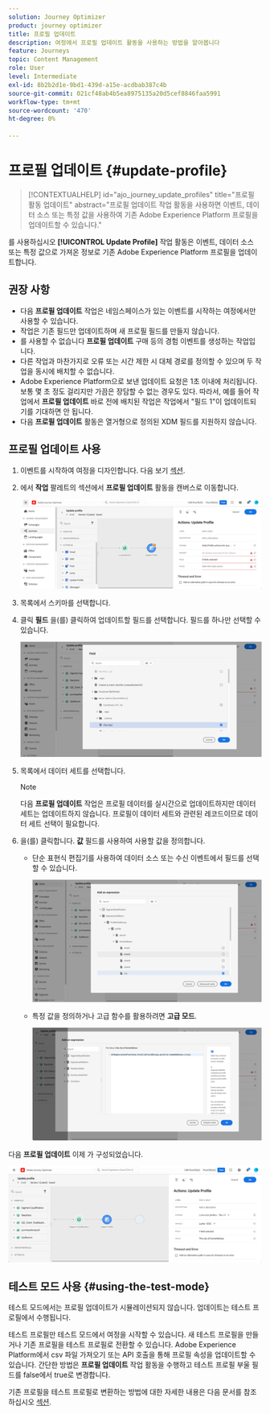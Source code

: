 ```yaml
---
solution: Journey Optimizer
product: journey optimizer
title: 프로필 업데이트
description: 여정에서 프로필 업데이트 활동을 사용하는 방법을 알아봅니다
feature: Journeys
topic: Content Management
role: User
level: Intermediate
exl-id: 8b2b2d1e-9bd1-439d-a15e-acdbab387c4b
source-git-commit: 021cf48ab4b5ea8975135a20d5cef8846faa5991
workflow-type: tm+mt
source-wordcount: '470'
ht-degree: 0%

---
```


# 프로필 업데이트 {#update-profile}

>[!CONTEXTUALHELP]
>id="ajo_journey_update_profiles"
>title="프로필 활동 업데이트"
>abstract="프로필 업데이트 작업 활동을 사용하면 이벤트, 데이터 소스 또는 특정 값을 사용하여 기존 Adobe Experience Platform 프로필을 업데이트할 수 있습니다."

를 사용하십시오 **[!UICONTROL Update Profile]** 작업 활동은 이벤트, 데이터 소스 또는 특정 값으로 가져온 정보로 기존 Adobe Experience Platform 프로필을 업데이트합니다.

## 권장 사항

* 다음 **프로필 업데이트** 작업은 네임스페이스가 있는 이벤트를 시작하는 여정에서만 사용할 수 있습니다.
* 작업은 기존 필드만 업데이트하며 새 프로필 필드를 만들지 않습니다.
* 를 사용할 수 없습니다 **프로필 업데이트** 구매 등의 경험 이벤트를 생성하는 작업입니다.
* 다른 작업과 마찬가지로 오류 또는 시간 제한 시 대체 경로를 정의할 수 있으며 두 작업을 동시에 배치할 수 없습니다.
* Adobe Experience Platform으로 보낸 업데이트 요청은 1초 이내에 처리됩니다. 보통 몇 초 정도 걸리지만 가끔은 장담할 수 없는 경우도 있다. 따라서, 예를 들어 작업에서 **프로필 업데이트** 바로 전에 배치된 작업은 작업에서 &quot;필드 1&quot;이 업데이트되기를 기대하면 안 됩니다.
* 다음 **프로필 업데이트** 활동은 열거형으로 정의된 XDM 필드를 지원하지 않습니다.

## 프로필 업데이트 사용

1. 이벤트를 시작하여 여정을 디자인합니다. 다음 보기 [섹션](../building-journeys/journey.md).

1. 에서 **작업** 팔레트의 섹션에서 **프로필 업데이트** 활동을 캔버스로 이동합니다.

   ![](assets/profileupdate0.png)

1. 목록에서 스키마를 선택합니다.

1. 클릭 **필드** 을(를) 클릭하여 업데이트할 필드를 선택합니다. 필드를 하나만 선택할 수 있습니다.

   ![](assets/profileupdate2.png)

1. 목록에서 데이터 세트를 선택합니다.

   >[!NOTE]
   >
   >다음 **프로필 업데이트** 작업은 프로필 데이터를 실시간으로 업데이트하지만 데이터 세트는 업데이트하지 않습니다. 프로필이 데이터 세트와 관련된 레코드이므로 데이터 세트 선택이 필요합니다.

1. 을(를) 클릭합니다. **값** 필드를 사용하여 사용할 값을 정의합니다.

   * 단순 표현식 편집기를 사용하여 데이터 소스 또는 수신 이벤트에서 필드를 선택할 수 있습니다.

      ![](assets/profileupdate4.png)

   * 특정 값을 정의하거나 고급 함수를 활용하려면 **고급 모드**.

      ![](assets/profileupdate3.png)

다음 **프로필 업데이트** 이제 가 구성되었습니다.

![](assets/profileupdate1.png)


## 테스트 모드 사용 {#using-the-test-mode}

테스트 모드에서는 프로필 업데이트가 시뮬레이션되지 않습니다. 업데이트는 테스트 프로필에서 수행됩니다.

테스트 프로필만 테스트 모드에서 여정을 시작할 수 있습니다. 새 테스트 프로필을 만들거나 기존 프로필을 테스트 프로필로 전환할 수 있습니다. Adobe Experience Platform에서 csv 파일 가져오기 또는 API 호출을 통해 프로필 속성을 업데이트할 수 있습니다. 간단한 방법은 **프로필 업데이트** 작업 활동을 수행하고 테스트 프로필 부울 필드를 false에서 true로 변경합니다.

기존 프로필을 테스트 프로필로 변환하는 방법에 대한 자세한 내용은 다음 문서를 참조하십시오 [섹션](../segment/creating-test-profiles.md#create-test-profiles-csv).
